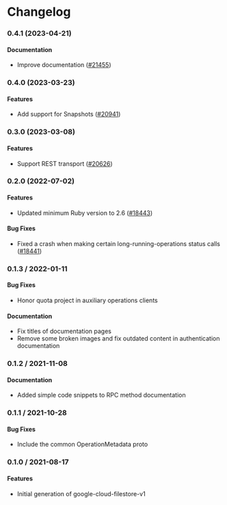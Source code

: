 # Changelog

### 0.4.1 (2023-04-21)

#### Documentation

* Improve documentation ([#21455](https://github.com/googleapis/google-cloud-ruby/issues/21455)) 

### 0.4.0 (2023-03-23)

#### Features

* Add support for Snapshots ([#20941](https://github.com/googleapis/google-cloud-ruby/issues/20941)) 

### 0.3.0 (2023-03-08)

#### Features

* Support REST transport ([#20626](https://github.com/googleapis/google-cloud-ruby/issues/20626)) 

### 0.2.0 (2022-07-02)

#### Features

* Updated minimum Ruby version to 2.6 ([#18443](https://github.com/googleapis/google-cloud-ruby/issues/18443)) 
#### Bug Fixes

* Fixed a crash when making certain long-running-operations status calls ([#18441](https://github.com/googleapis/google-cloud-ruby/issues/18441)) 

### 0.1.3 / 2022-01-11

#### Bug Fixes

* Honor quota project in auxiliary operations clients

#### Documentation

* Fix titles of documentation pages
* Remove some broken images and fix outdated content in authentication documentation

### 0.1.2 / 2021-11-08

#### Documentation

* Added simple code snippets to RPC method documentation

### 0.1.1 / 2021-10-28

#### Bug Fixes

* Include the common OperationMetadata proto

### 0.1.0 / 2021-08-17

#### Features

* Initial generation of google-cloud-filestore-v1
